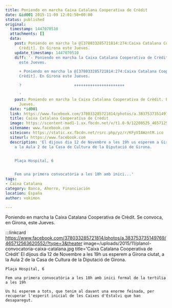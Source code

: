 ```yaml
---
title: Poniendo en marcha Caixa Catalana Cooperativa de Crèdit
date: &id001 2015-11-09 12:01:50+00:00
status: published
original:
  timestamp: 1447070510
  attachments: []
  data:
    post: Poniendo en marcha la @[378033285721814:274:Caixa Catalana Cooperativa de
      Crèdit]. En Girona este Jueves.
    update_timestamp: 1447070510
    diff: '- Poniendo en marcha la Caixa Catalana Cooperativa de Crèdit. En Girona
      este Jueves.

      + Poniendo en marcha la @[378033285721814:274:Caixa Catalana Cooperativa de
      Crèdit]. En Girona este Jueves.

      ?                       ++++++++++++++++++++++                                    +

      '
    past: Poniendo en marcha la Caixa Catalana Cooperativa de Crèdit. En Girona este
      Jueves.
  date: *id001
  link: https://www.facebook.com/378033285721814/photos/a.383753735149769/465712563620552/?type=3&theater
  title: Caixa Catalana Cooperativa de Crèdit
  image: https://scontent-mad1-1.xx.fbcdn.net/v/t1.0-9/12208525_465712563620552_13414437645101831_n.jpg?_nc_cat=105&_nc_sid=2d5d41&_nc_ohc=KZWrIwkxSMwAX_Pt8zQ&_nc_ht=scontent-mad1-1.xx&oh=1e4daa1eb5cd86b4c7560f7ccb7aa398&oe=5FA6524D
  sitename: www.facebook.com
  siteicon: https://static.xx.fbcdn.net/rsrc.php/yz/r/KFyVIAWzntM.ico
  siteurl: https://www.facebook.com
  description: 'El dijous dia 12 de Novembre a les 19h us esperem a Girona ciutat,
    a la Aula 2 de la Casa de Cultura de la Diputació de Girona.


    Plaça Hospital, 6


    Fem una primera convocatòria a les 18h amb inici...'
tags:
- Caixa Catalana
category: Banca, Ahorro, Financiación
location: España
author: vokimon

---
```

Poniendo en marcha la Caixa Catalana Cooperativa de Crèdit. Se convoca, en Girona, este Jueves.

:::linkcard https://www.facebook.com/378033285721814/photos/a.383753735149769/465712563620552/?type=3&theater image=/uploads/2015/11/planol-convocatoria-caixa-catalana.jpg title='Caixa Catalana Cooperativa de Crèdit'
	El dijous dia 12 de Novembre a les 19h us esperem a Girona ciutat, a la Aula 2 de la Casa de Cultura de la Diputació de Girona.

	Plaça Hospital, 6

	Fem una primera convocatòria a les 18h amb inici formal de la tertúlia a les 19h

	Us hi esperem a tots, que tenim al davant una enorme feinada, per recuperar l'esperit inicial de les Caixes d'Estalvi que han desaparegut.
